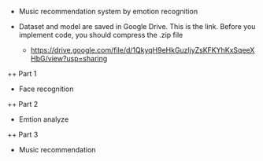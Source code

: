 + Music recommendation system by emotion recognition

+ Dataset and model are saved in Google Drive. This is the link. Before you implement code, you should compress the .zip file 
   + https://drive.google.com/file/d/1QkyqH9eHkGuzljyZsKFKYhKxSqeeXHbG/view?usp=sharing

++ Part 1 
  + Face recognition

++ Part 2 
  + Emtion analyze

++ Part 3
  + Music recommendation

